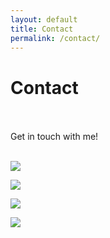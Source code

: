 ```yaml
---
layout: default
title: Contact
permalink: /contact/
---
```


# Contact
<br><br>
Get in touch with me!
<br><br>

<a href="https://www.linkedin.com/in/james-kopal/"><img src="https://img.shields.io/badge/-LinkedIn-0072b1?&style=for-the-badge&logo=linkedin&logoColor=white" /></a>

<!-- GitHub -->
<a href="https://github.com/yourusername"><img src="https://img.shields.io/badge/-GitHub-181717?&style=for-the-badge&logo=github&logoColor=white" /></a>

<!-- Instagram -->
<a href="https://instagram.com/yourusername"><img src="https://img.shields.io/badge/-Instagram-E4405F?&style=for-the-badge&logo=instagram&logoColor=white" /></a>

<!-- Email -->
<a href="mailto:jkopal101@gmail.com.com"><img src="https://img.shields.io/badge/-Email-D14836?&style=for-the-badge&logo=gmail&logoColor=white" />
</a>



